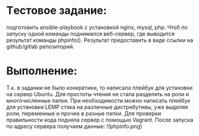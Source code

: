 # Tестовое задание: 
подготовить ansible-playbook с установкой nginx, mysql, php. Чтоб по запуску одной команды поднимался веб-сервер, где выводится результат команды phpinfo(). Результат предоставить в виде ссылки на github/gitlab репозиторий.

# Выполнение:
Т.к. в задании не было конкретики, то написала плейбук для установки на сервер Ubuntu. Для простоты чтения не стала разделять на роли и многочисленные папки. При необходимости можно написать плейбук для установки LEMP стэка на различные дистрибутивы, уже выделяя роли, переменные и прочее в разные папки.
Для проверки правильности кода подняла сервер с помощью Vagrant.
После запуска по адресу сервера получаем данные:
!(phpinfo.png)
